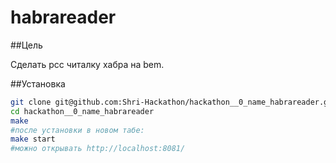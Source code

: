 habrareader
===========

##Цель

Сделать рсс читалку хабра на bem.

##Установка
```bash
git clone git@github.com:Shri-Hackathon/hackathon__0_name_habrareader.git
cd hackathon__0_name_habrareader
make
#после установки в новом табе:
make start
#можно открывать http://localhost:8081/
```
